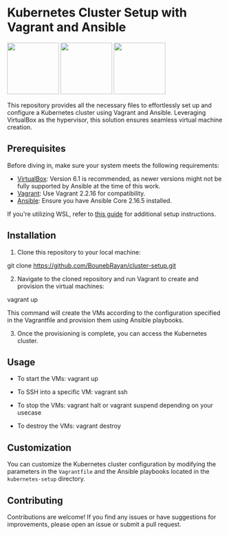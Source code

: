 # Kubernetes Cluster Setup with Vagrant and Ansible

<img src="https://upload.wikimedia.org/wikipedia/commons/thumb/3/39/Kubernetes_logo_without_workmark.svg/120px-Kubernetes_logo_without_workmark.svg.png" width="120"> <img src="https://upload.wikimedia.org/wikipedia/commons/8/87/Vagrant.png" width="120"> <img src="https://upload.wikimedia.org/wikipedia/commons/thumb/2/24/Ansible_logo.svg/120px-Ansible_logo.svg.png" width="120">

This repository provides all the necessary files to effortlessly set up and configure a Kubernetes cluster using Vagrant and Ansible. Leveraging VirtualBox as the hypervisor, this solution ensures seamless virtual machine creation.

## Prerequisites

Before diving in, make sure your system meets the following requirements:

- [VirtualBox](https://www.virtualbox.org/): Version 6.1 is recommended, as newer versions might not be fully supported by Ansible at the time of this work.
- [Vagrant](https://www.vagrantup.com/): Use Vagrant 2.2.16 for compatibility.
- [Ansible](https://www.ansible.com/): Ensure you have Ansible Core 2.16.5 installed.

If you're utilizing WSL, refer to [this guide](https://developer.hashicorp.com/vagrant/docs/other/wsl) for additional setup instructions.

## Installation

1. Clone this repository to your local machine:

git clone https://github.com/BounebRayan/cluster-setup.git

2. Navigate to the cloned repository and run Vagrant to create and provision the virtual machines:
   
vagrant up

This command will create the VMs according to the configuration specified in the Vagrantfile and provision them using Ansible playbooks.

3. Once the provisioning is complete, you can access the Kubernetes cluster.

## Usage

- To start the VMs:
  vagrant up

- To SSH into a specific VM:
  vagrant ssh <vm-name>

- To stop the VMs:
  vagrant halt or vagrant suspend depending on your usecase

- To destroy the VMs:
  vagrant destroy

## Customization

You can customize the Kubernetes cluster configuration by modifying the parameters in the `Vagrantfile` and the Ansible playbooks located in the `kubernetes-setup` directory.

## Contributing

Contributions are welcome! If you find any issues or have suggestions for improvements, please open an issue or submit a pull request.

